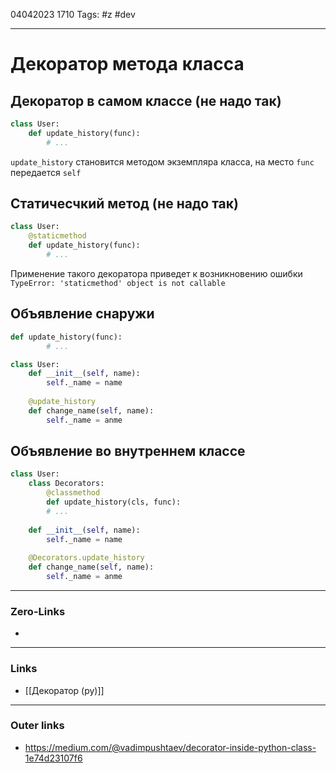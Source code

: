 04042023 1710
Tags: #z #dev

---
# Декоратор метода класса

## Декоратор в самом классе (не надо так)

```python
class User:
	def update_history(func):
		# ...
```

`update_history` становится методом экземпляра класса, на место `func` передается `self`

## Статичесчкий метод (не надо так)

```python
class User:
	@staticmethod
	def update_history(func):
		# ...
```

Применение такого декоратора приведет к возникновению ошибки `TypeError: 'staticmethod' object is not callable`

## Объявление снаружи

```python
def update_history(func):
		# ...

class User:
	def __init__(self, name):
		self._name = name
	
	@update_history
	def change_name(self, name):
		self._name = anme
```

## Объявление во внутреннем классе

```python
class User:
	class Decorators:
		@classmethod
		def update_history(cls, func):
		# ...
	
	def __init__(self, name):
		self._name = name
	
	@Decorators.update_history
	def change_name(self, name):
		self._name = anme
```

---
### Zero-Links
- 

---
### Links
- [[Декоратор (py)]]

---
### Outer links
- https://medium.com/@vadimpushtaev/decorator-inside-python-class-1e74d23107f6